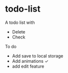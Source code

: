 # todo-list
A todo list with
 - Delete
 - Check



To do
 - Add save to local storage
 - Add animations ✓
 - add edit feature

